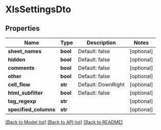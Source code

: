 # XlsSettingsDto

## Properties
Name | Type | Description | Notes
------------ | ------------- | ------------- | -------------
**sheet_names** | **bool** | Default: false | [optional] 
**hidden** | **bool** | Default: false | [optional] 
**comments** | **bool** | Default: false | [optional] 
**other** | **bool** | Default: false | [optional] 
**cell_flow** | **str** | Default: DownRight | [optional] 
**html_subfilter** | **bool** | Default: false | [optional] 
**tag_regexp** | **str** |  | [optional] 
**specified_columns** | **str** |  | [optional] 

[[Back to Model list]](../README.md#documentation-for-models) [[Back to API list]](../README.md#documentation-for-api-endpoints) [[Back to README]](../README.md)

